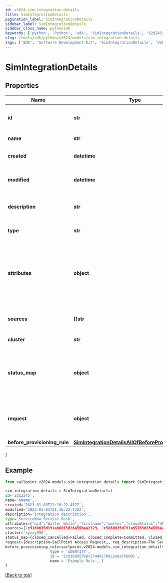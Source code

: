 ```yaml
---
id: v2024-sim-integration-details
title: SimIntegrationDetails
pagination_label: SimIntegrationDetails
sidebar_label: SimIntegrationDetails
sidebar_class_name: pythonsdk
keywords: ['python', 'Python', 'sdk', 'SimIntegrationDetails', 'V2024SimIntegrationDetails'] 
slug: /tools/sdk/python/v2024/models/sim-integration-details
tags: ['SDK', 'Software Development Kit', 'SimIntegrationDetails', 'V2024SimIntegrationDetails']
---
```


# SimIntegrationDetails


## Properties

Name | Type | Description | Notes
------------ | ------------- | ------------- | -------------
**id** | **str** | System-generated unique ID of the Object | [optional] [readonly] 
**name** | **str** | Name of the Object | [required]
**created** | **datetime** | Creation date of the Object | [optional] [readonly] 
**modified** | **datetime** | Last modification date of the Object | [optional] [readonly] 
**description** | **str** | The description of the integration | [optional] 
**type** | **str** | The integration type | [optional] 
**attributes** | **object** | The attributes map containing the credentials used to configure the integration. | [optional] 
**sources** | **[]str** | The list of sources (managed resources) | [optional] 
**cluster** | **str** | The cluster/proxy | [optional] 
**status_map** | **object** | Custom mapping between the integration result and the provisioning result | [optional] 
**request** | **object** | Request data to customize desc and body of the created ticket | [optional] 
**before_provisioning_rule** | [**SimIntegrationDetailsAllOfBeforeProvisioningRule**](sim-integration-details-all-of-before-provisioning-rule) |  | [optional] 
}

## Example

```python
from sailpoint.v2024.models.sim_integration_details import SimIntegrationDetails

sim_integration_details = SimIntegrationDetails(
id='id12345',
name='aName',
created='2023-01-03T21:16:22.432Z',
modified='2023-01-03T21:16:22.432Z',
description='Integration description',
type='ServiceNow Service Desk',
attributes={"uid":"Walter White","firstname":"walter","cloudStatus":"UNREGISTERED","displayName":"Walter White","identificationNumber":"942","lastSyncDate":1470348809380,"email":"walter@gmail.com","lastname":"white"},
sources=[2c9180835d191a86015d28455b4a2329, 2c5680835d191a85765d28455b4a9823],
cluster='xyzzy999',
status_map={closed_cancelled=Failed, closed_complete=Committed, closed_incomplete=Failed, closed_rejected=Failed, in_process=Queued, requested=Queued},
request={description=SailPoint Access Request,, req_description=The Service Request created by SailPoint ServiceNow Service Integration Module (SIM).,, req_short_description=SailPoint New Access Request Created from IdentityNow,, short_description=SailPoint Access Request $!plan.arguments.identityRequestId},
before_provisioning_rule=sailpoint.v2024.models.sim_integration_details_all_of_before_provisioning_rule.SimIntegrationDetails_allOf_beforeProvisioningRule(
                    type = 'IDENTITY', 
                    id = '2c918085708c274401708c2a8a760001', 
                    name = 'Example Rule', )
)

```
[[Back to top]](#) 

